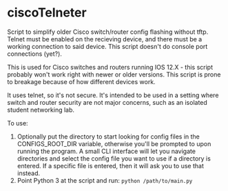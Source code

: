 # ciscoTelneter
Script to simplify older Cisco switch/router config flashing without tftp. Telnet must be enabled on the recieving device, and there must be a working connection to said device. This script doesn't do console port connections (yet?).

This is used for Cisco switches and routers running IOS 12.X - this script probably won't work right with newer or older versions. This script is prone to breakage because of how different devices work.

It uses telnet, so it's not secure. It's intended to be used in a setting where switch and router security are not major concerns, such as an isolated student networking lab.  

To use: 

1. Optionally put the directory to start looking for config files in the CONFIGS_ROOT_DIR variable, otherwise you'll be prompted to upon running the program. A small CLI interface will let you navigate directories and select the config file you want to use if a directory is entered. If a specific file is entered, then it will ask you to use that instead.
2. Point Python 3 at the script and run: `python /path/to/main.py`
